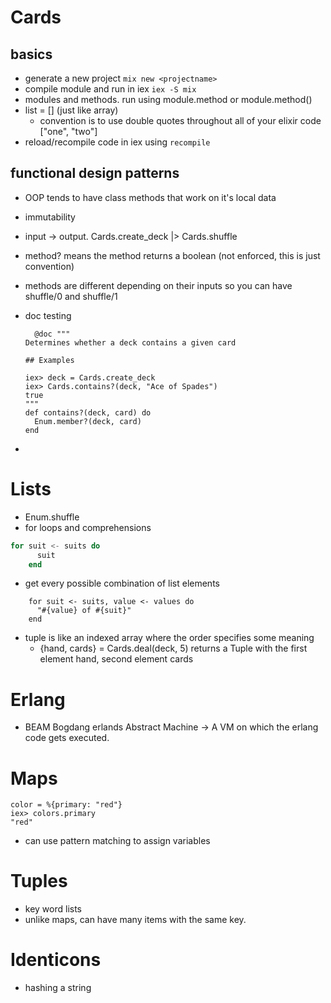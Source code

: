 # Cards

## basics

- generate a new project `mix new <projectname>`
- compile module and run in iex `iex -S mix`
- modules and methods. run using module.method or module.method()
- list = [] (just like array)
  - convention is to use double quotes throughout all of your elixir code ["one", "two"]
- reload/recompile code in iex using `recompile`

## functional design patterns

- OOP tends to have class methods that work on it's local data
- immutability
- input -> output. Cards.create_deck |> Cards.shuffle
- method? means the method returns a boolean (not enforced, this is just convention)
- methods are different depending on their inputs so you can have shuffle/0 and shuffle/1
- doc testing

  ```
    @doc """
  Determines whether a deck contains a given card

  ## Examples

  iex> deck = Cards.create_deck
  iex> Cards.contains?(deck, "Ace of Spades")
  true
  """
  def contains?(deck, card) do
    Enum.member?(deck, card)
  end
  ```

-

# Lists

- Enum.shuffle
- for loops and comprehensions

```elixir
for suit <- suits do
      suit
    end
```

- get every possible combination of list elements

```
    for suit <- suits, value <- values do
      "#{value} of #{suit}"
    end
```

- tuple is like an indexed array where the order specifies some meaning
  - {hand, cards} = Cards.deal(deck, 5) returns a Tuple with the first element hand, second element cards

# Erlang

- BEAM Bogdang erlands Abstract Machine -> A VM on which the erlang code gets executed.

# Maps

```iex
color = %{primary: "red"}
iex> colors.primary
"red"
```

- can use pattern matching to assign variables

# Tuples

- key word lists
- unlike maps, can have many items with the same key.

# Identicons

- hashing a string